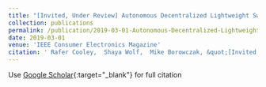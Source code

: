 ```yaml
---
title: "[Invited, Under Review] Autonomous Decentralized Lightweight Swarms"
collection: publications
permalink: /publication/2019-03-01-Autonomous-Decentralized-Lightweight-Swarms
date: 2019-03-01
venue: 'IEEE Consumer Electronics Magazine'
citation: ' Rafer Cooley,  Shaya Wolf,  Mike Borowczak, &quot;[Invited, Under Review] Autonomous Decentralized Lightweight Swarms.&quot; IEEE Consumer Electronics Magazine, 2019.'
---
```

Use [Google Scholar](https://scholar.google.com/scholar?q=[Invited,+Under+Review]+Autonomous+Decentralized+Lightweight+Swarms){:target="_blank"} for full citation